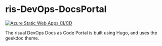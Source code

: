 # ris-DevOps-DocsPortal
[![Azure Static Web Apps CI/CD](https://github.com/risualDevOps/ris-DevOps-DocsPortal/actions/workflows/azure-static-web-app-deployment.yml/badge.svg)](https://github.com/risualDevOps/ris-DevOps-DocsPortal/actions/workflows/azure-static-web-app-deployment.yml)

The risual DevOps Docs as Code Portal is built using Hugo, and uses the geekdoc theme.
